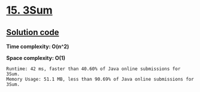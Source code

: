 # [15. 3Sum](https://leetcode.com/problems/3sum/)

## [Solution code](https://github.com/alexengrig/leetcode/blob/main/src/main/java/dev/alexengrig/leetcode/_15_3sum/Solution.java)

**Time complexity: O(n^2)**

**Space complexity: O(1)**

```
Runtime: 42 ms, faster than 40.60% of Java online submissions for 3Sum.
Memory Usage: 51.1 MB, less than 90.69% of Java online submissions for 3Sum.
```

